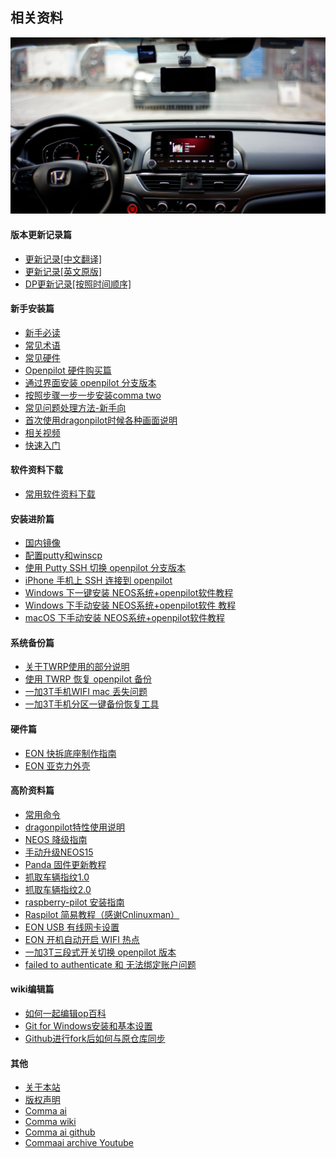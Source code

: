 ## 相关资料

<center>
    <img src="/files/accord_openpilot.jpg" alt="十代雅阁安装 openpilot">
</center>

#### 版本更新记录篇
- [更新记录[中文翻译]](cn/openpilot_releases.md)
- [更新记录[英文原版]](cn/openpilot_releases_en.md)
- [DP更新记录[按照时间顺序]](cn/CHANGELOGS.md)
#### 新手安装篇
- [新手必读](cn/FAQ.md)
- [常见术语](cn/Glossary_of_terminology.md)
- [常见硬件](cn/hardwares.md)
- [Openpilot 硬件购买篇](cn/how_to_buy_openpilot.md)
- [通过界面安装 openpilot 分支版本](cn/how_to_change_openpilot_fork_via_ui.md)
- [按照步骤一步一步安装comma two](cn/Getting_started_with_your_comma_two.md)
- [常见问题处理方法-新手向](cn/settle_normal_problem.md)
- [首次使用dragonpilot时候各种画面说明](cn/frist_time_for_op_option.md)
- [相关视频](cn/videos.md)
- [快速入门](README.md)
#### 软件资料下载
- [常用软件资料下载](cn/openpilot_software_free_download.md)
#### 安装进阶篇
- [国内镜像](/mirror.md)
- [配置putty和winscp](cn/putty_and_winscp.md)
- [使用 Putty SSH 切换 openpilot 分支版本](cn/how_to_change_openpilot_fork_on_windows.md)
- [iPhone 手机上 SSH 连接到 openpilot](cn/how_to_connect_openpilot_via_iphone.md)
- [Windows 下一键安装  NEOS系统+openpilot软件教程](cn/how_to_flash_openpilot_on_windows.md)
- [Windows 下手动安装  NEOS系统+openpilot软件 教程](cn/how_to_flash_openpilot_on_windows_step_by_step.md)
- [macOS 下手动安装  NEOS系统+openpilot软件教程](cn/how_to_flash_openpilot_on_mac.md)
#### 系统备份篇
- [关于TWRP使用的部分说明](cn/about_twrp.md)
- [使用 TWRP 恢复 openpilot 备份](cn/how_to_restore_openpilot_backup_via_twrp.md)
- [一加3T手机WIFI mac 丢失问题](cn/Oneplus3t_wifi_mac_02_00.md)
- [一加3T手机分区一键备份恢复工具](cn/openpilot_partition_backup.md)
#### 硬件篇
- [EON 快拆底座制作指南](cn/EON_Connector.md)
- [EON 亚克力外壳](cn/eon_acrylic_case.md)
#### 高阶资料篇
- [常用命令](cn/commands.md)
- [dragonpilot特性使用说明](cn/dragonpilot_feature.md)
- [NEOS 降级指南](cn/how_to_downgrade_neos.md)
- [手动升级NEOS15](cn/updateNEOS15.md)
- [Panda 固件更新教程](cn/how_to_flash_panda.md)
- [抓取车辆指纹1.0](cn/Creating_Fingerprints.md)
- [抓取车辆指纹2.0](cn/fingerprints2.md)
- [raspberry-pilot 安装指南](cn/how_to_install_raspberrypilot.md)
- [Raspilot 简易教程（感谢Cnlinuxman）](cn/Raspilot.md)
- [EON USB 有线网卡设置](cn/eon_usb_eth0.md)
- [EON 开机自动开启 WIFI 热点](cn/openpilot_enable_wifi_hotspot.md)
- [一加3T三段式开关切换 openpilot 版本](cn/Oneplus3t_tri_state_key_switch.md)
- [failed to authenticate 和 无法绑定账户问题](/cn/openpilot_failed_to_authenticate.md)
#### wiki编辑篇
- [如何一起编辑op百科](cn/how_to_edit_wiki.md)
- [Git for Windows安装和基本设置](cn/Git_for_Windows安装和基本设置.md)
- [Github进行fork后如何与原仓库同步](cn/Github进行fork后如何与原仓库同步.md)
#### 其他
- [关于本站](about.md)
- [版权声明](copyright.md)
- [Comma ai](http://comma.ai/)
- [Comma wiki](https://community.comma.ai/wiki)
- [Comma ai github](https://github.com/commaai)
- [Commaai archive Youtube](https://www.youtube.com/channel/UCwgKmJM4ZJQRJ-U5NjvR2dg)
